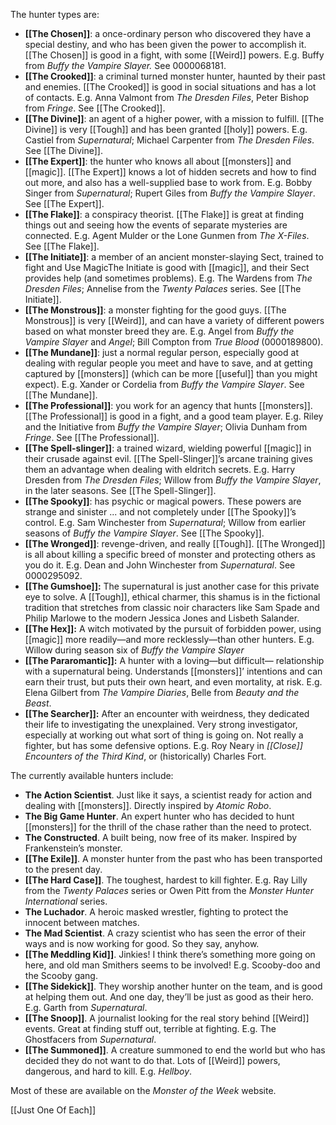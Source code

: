 The hunter types are:

- **[[The Chosen]]**: a once-ordinary person who discovered they have a special destiny, and who has been given the power to accomplish it. [[The Chosen]] is good in a fight, with some [[Weird]] powers. E.g. Buffy from *Buffy the Vampire Slayer.* See 0000068181.
- **[[The Crooked]]**: a criminal turned monster hunter, haunted by their past and enemies. [[The Crooked]] is good in social situations and has a lot of contacts. E.g. Anna Valmont from *The Dresden Files*, Peter Bishop from *Fringe*. See [[The Crooked]].
- **[[The Divine]]**: an agent of a higher power, with a mission to fulfill. [[The Divine]] is very [[Tough]] and has been granted [[holy]] powers. E.g. Castiel from *Supernatural*; Michael Carpenter from *The Dresden Files*. See [[The Divine]].
- **[[The Expert]]**: the hunter who knows all about [[monsters]] and [[magic]]. [[The Expert]] knows a lot of hidden secrets and how to find out more, and also has a well-supplied base to work from. E.g. Bobby Singer from *Supernatural*; Rupert Giles from *Buffy the Vampire Slayer*. See [[The Expert]].
- **[[The Flake]]**: a conspiracy theorist. [[The Flake]] is great at finding things out and seeing how the events of separate mysteries are connected. E.g. Agent Mulder or the Lone Gunmen from *The* *X-Files*. See [[The Flake]].
- **[[The Initiate]]**: a member of an ancient monster-slaying Sect, trained to fight and Use MagicThe Initiate is good with [[magic]], and their Sect provides help (and sometimes problems). E.g. The Wardens from *The Dresden Files*; Annelise from the *Twenty Palaces* series. See [[The Initiate]].
- **[[The Monstrous]]**: a monster fighting for the good guys. [[The Monstrous]] is very [[Weird]], and can have a variety of different powers based on what monster breed they are. E.g. Angel from *Buffy the Vampire Slayer* and *Angel*; Bill Compton from *True Blood* (0000189800).
- **[[The Mundane]]**: just a normal regular person, especially good at dealing with regular people you meet and have to save, and at getting captured by [[monsters]] (which can be more [[useful]] than you might expect). E.g. Xander or Cordelia from *Buffy the Vampire Slayer*. See [[The Mundane]].
- **[[The Professional]]**: you work for an agency that hunts [[monsters]]. [[The Professional]] is good in a fight, and a good team player. E.g. Riley and the Initiative from *Buffy the Vampire Slayer*; Olivia Dunham from *Fringe*. See [[The Professional]].
- **[[The Spell-slinger]]**: a trained wizard, wielding powerful [[magic]] in their crusade against evil. [[The Spell-Slinger]]’s arcane training gives them an advantage when dealing with eldritch secrets. E.g. Harry Dresden from *The Dresden Files*; Willow from *Buffy the Vampire Slayer*, in the later seasons. See [[The Spell-Slinger]].
- **[[The Spooky]]**: has psychic or magical powers. These powers are strange and sinister ... and not completely under [[The Spooky]]’s control. E.g. Sam Winchester from *Supernatural*; Willow from earlier seasons of *Buffy the Vampire Slayer*. See [[The Spooky]].
- **[[The Wronged]]**: revenge-driven, and really [[Tough]]. [[The Wronged]] is all about killing a specific breed of monster and protecting others as you do it. E.g. Dean and John Winchester from *Supernatural*. See 0000295092.
- **[[The Gumshoe]]:** The supernatural is just another case for this private eye to solve. A [[Tough]], ethical charmer, this shamus is in the fictional tradition that stretches from classic noir characters like Sam Spade and Philip Marlowe to the modern Jessica Jones and Lisbeth Salander. 
- **[[The Hex]]:** A witch motivated by the pursuit of forbidden power, using [[magic]] more readily—and more recklessly—than other hunters. E.g. Willow during season six of *Buffy the Vampire Slayer* 
- **[[The Pararomantic]]:** A hunter with a loving—but difficult— relationship with a supernatural being. Understands [[monsters]]’ intentions and can earn their trust, but puts their own heart, and even mortality, at risk. E.g. Elena Gilbert from *The Vampire Diaries*, Belle from *Beauty and the Beast*.
- **[[The Searcher]]:** After an encounter with weirdness, they dedicated their life to investigating the unexplained. Very strong investigator, especially at working out what sort of thing is going on. Not really a fighter, but has some defensive options. E.g. Roy Neary in *[[Close]] Encounters of the Third Kind*, or (historically) Charles Fort.

The currently available hunters include:

- **The Action Scientist**. Just like it says, a scientist ready for action and dealing with [[monsters]]. Directly inspired by *Atomic Robo*.
- **The Big Game Hunter**. An expert hunter who has decided to hunt [[monsters]] for the thrill of the chase rather than the need to protect.
- **The Constructed**. A built being, now free of its maker. Inspired by Frankenstein’s monster.
- **[[The Exile]]**. A monster hunter from the past who has been transported to the present day.
- **[[The Hard Case]]**. The toughest, hardest to kill fighter. E.g. Ray Lilly from the *Twenty Palaces* series or Owen Pitt from the *Monster Hunter International* series.
- **The Luchador**. A heroic masked wrestler, fighting to protect the innocent between matches.
- **The Mad Scientist**. A crazy scientist who has seen the error of their ways and is now working for good. So they say, anyhow.
- **[[The Meddling Kid]]**. Jinkies! I think there’s something more going on here, and old man Smithers seems to be involved! E.g. Scooby-doo and the Scooby gang.
- **[[The Sidekick]]**. They worship another hunter on the team, and is good at helping them out. And one day, they’ll be just as good as their hero. E.g. Garth from *Supernatural*.
- **[[The Snoop]]**. A journalist looking for the real story behind [[Weird]] events. Great at finding stuff out, terrible at fighting. E.g. The Ghostfacers from *Supernatural*.
- **[[The Summoned]]**. A creature summoned to end the world but who has decided they do not want to do that. Lots of [[Weird]] powers, dangerous, and hard to kill. E.g. *Hellboy*.

Most of these are available on the *Monster of the Week* website.

[[Just One Of Each]]